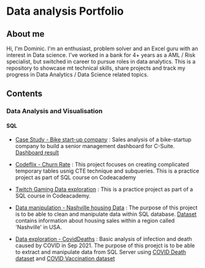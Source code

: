 # Data analysis Portfolio
## About me
Hi, I'm Dominic. I'm an enthusiast, problem solver and an Excel guru with an interest in Data science. I've worked in a bank for 4+ years as a AML / Risk specialist, but switched in career to pursue roles in data analytics. This is a repository to showcase mt technical skills, share projects and track my progress in Data Analytics / Data Science related topics.

## Contents
### Data Analysis and Visualisation 
#### **SQL**
- [Case Study - Bike start-up company](https://github.com/Domskii/Data_analysis_Portfolio/blob/main/Sales_analysis_bike_startup) : Sales analysis of 
a bike-startup company to build a senior management dashboard for C-Suite. [Dashboard result](https://github.com/Domskii/Data_analysis_Portfolio/blob/main/Case%20Study/Bike%20startup/Capture.PNG)

- [Codeflix - Churn Rate](https://github.com/Domskii/Data_analysis_Portfolio/blob/main/Calculating%20Churn%20Rates/Outline.md) : This project focuses on creating complicated temporary tables usnig CTE technique and subqueries. This is a practice project as part of SQL course on Codeacademy

- [Twitch Gaming Data exploration](https://github.com/Domskii/Data_analysis_Portfolio/blob/main/Twitch%20Gaming/Twitch%20Gaming%20Analysis.md) : This is a practice project as part of a SQL course in Codeacademy.

- [Data manipulation - Nashville housing Data](https://github.com/Domskii/Data_analysis_Portfolio/blob/main/Nashville%20housing%20data%20cleansing.sql) : The purpose of this project is to be able to clean and manipulate data within SQL database. [Dataset](https://github.com/Domskii/Data_analysis_Portfolio/blob/main/Nashville/Nashville%20Housing%20Data%20for%20Data%20Cleaning%20(2).xlsx) contains information about housing sales within a region called 'Nashville' in USA. 

- [Data exploration - CovidDeaths](https://github.com/Domskii/Data_analysis_Portfolio/blob/main/Data%20exploration%20-%20CovidDeaths%20vs%20Vaccinations) : Basic analysis of infection and death caused by COVID in Sep 2021. The purpose of this proejct is to be able to extract and manipulate data from SQL Server using [COVID Death dataset](https://github.com/Domskii/Data_analysis_Portfolio/blob/main/COVID/CovidDeath.csv) and [COVID Vaccination dataset](https://github.com/Domskii/Data_analysis_Portfolio/blob/main/COVID/CovidVaccination.csv)

